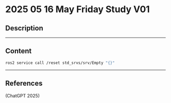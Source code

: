 # 2025 05 16 May Friday Study V01

## Description

____

## Content

```bash
ros2 service call /reset std_srvs/srv/Empty "{}"
```

____

## References

(ChatGPT 2025)

